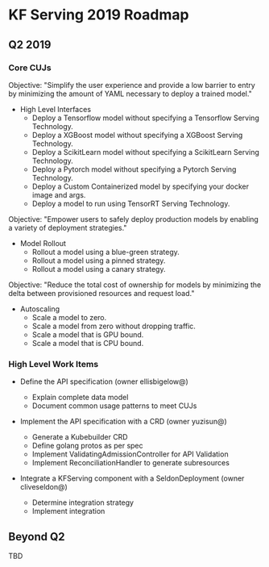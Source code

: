 # KF Serving 2019 Roadmap
## Q2 2019

### Core CUJs
Objective: "Simplify the user experience and provide a low barrier to entry by minimizing the amount of YAML necessary to deploy a trained model."
* High Level Interfaces
    * Deploy a Tensorflow model without specifying a Tensorflow Serving Technology.
    * Deploy a XGBoost model without specifying a XGBoost Serving Technology.
    * Deploy a ScikitLearn model without specifying a ScikitLearn Serving Technology.
    * Deploy a Pytorch model without specifying a Pytorch Serving Technology.
    * Deploy a Custom Containerized model by specifying your docker image and args.
    * Deploy a model to run using TensorRT Serving Technology.

Objective: "Empower users to safely deploy production models by enabling a variety of deployment strategies." 
* Model Rollout
    * Rollout a model using a blue-green strategy.
    * Rollout a model using a pinned strategy.
    * Rollout a model using a canary strategy.

Objective: "Reduce the total cost of ownership for models by minimizing the delta between provisioned resources and request load."
* Autoscaling 
    * Scale a model to zero.
    * Scale a model from zero without dropping traffic.
    * Scale a model that is GPU bound.
    * Scale a model that is CPU bound.

### High Level Work Items
* Define the API specification (owner ellisbigelow@)
    * Explain complete data model
    * Document common usage patterns to meet CUJs

* Implement the API specification with a CRD (owner yuzisun@)
    * Generate a Kubebuilder CRD
    * Define golang protos as per spec
    * Implement ValidatingAdmissionController for API Validation
    * Implement ReconciliationHandler to generate subresources

* Integrate a KFServing component with a SeldonDeployment (owner cliveseldon@)
    * Determine integration strategy
    * Implement integration

## Beyond Q2
TBD
